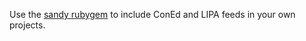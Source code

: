 Use the [sandy rubygem](https://github.com/ckundo/sandy) to include ConEd and LIPA feeds in your own projects.

